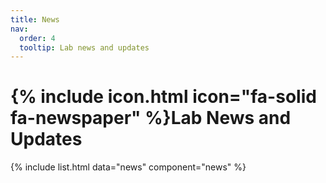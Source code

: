 ```yaml
---
title: News
nav:
  order: 4
  tooltip: Lab news and updates
---
```


# {% include icon.html icon="fa-solid fa-newspaper" %}Lab News and Updates


{% include list.html data="news" component="news" %}




